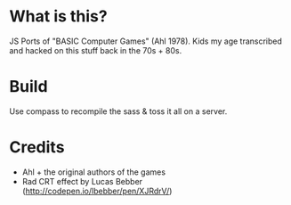 # What is this?
JS Ports of "BASIC Computer Games" (Ahl 1978). Kids my age transcribed and hacked on this stuff back in the 70s + 80s.

# Build
Use compass to recompile the sass & toss it all on a server.

# Credits
* Ahl + the original authors of the games
* Rad CRT effect by Lucas Bebber (http://codepen.io/lbebber/pen/XJRdrV/)

